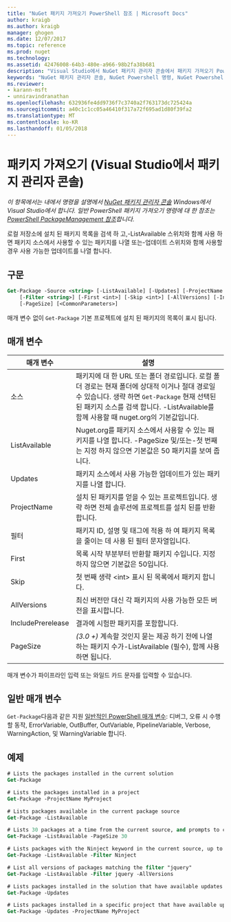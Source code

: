 ```yaml
---
title: "NuGet 패키지 가져오기 PowerShell 참조 | Microsoft Docs"
author: kraigb
ms.author: kraigb
manager: ghogen
ms.date: 12/07/2017
ms.topic: reference
ms.prod: nuget
ms.technology: 
ms.assetid: 42476008-64b3-480e-a966-98b2fa38b681
description: "Visual Studio에서 NuGet 패키지 관리자 콘솔에서 패키지 가져오기 PowerShell 명령에 대 한 참조입니다."
keywords: "NuGet 패키지 관리자 콘솔, NuGet Powershell 명령, NuGet Powershell 참조, 패키지 가져오기"
ms.reviewer:
- karann-msft
- unniravindranathan
ms.openlocfilehash: 632936fe4dd9736f7c3740a2f763173dc725424a
ms.sourcegitcommit: a40c1c1cc05a46410f317a72f695ad1d80f39fa2
ms.translationtype: MT
ms.contentlocale: ko-KR
ms.lasthandoff: 01/05/2018
---
```

# <a name="get-package-package-manager-console-in-visual-studio"></a>패키지 가져오기 (Visual Studio에서 패키지 관리자 콘솔)

*이 항목에서는 내에서 명령을 설명에서 [NuGet 패키지 관리자 콘솔](Package-Manager-Console.md) Windows에서 Visual Studio에서 합니다. 일반 PowerShell 패키지 가져오기 명령에 대 한 참조는 [PowerShell PackageManagement 참조](/powershell/module/packagemanagement/?view=powershell-6)합니다.*

로컬 저장소에 설치 된 패키지 목록을 검색 하 고,-ListAvailable 스위치와 함께 사용 하면 패키지 소스에서 사용할 수 있는 패키지를 나열 또는-업데이트 스위치와 함께 사용할 경우 사용 가능한 업데이트를 나열 합니다.

## <a name="syntax"></a>구문

```ps
Get-Package -Source <string> [-ListAvailable] [-Updates] [-ProjectName <string>]
    [-Filter <string>] [-First <int>] [-Skip <int>] [-AllVersions] [-IncludePrerelease]
    [-PageSize] [<CommonParameters>]
```

매개 변수 없이 `Get-Package` 기본 프로젝트에 설치 된 패키지의 목록이 표시 됩니다.

## <a name="parameters"></a>매개 변수

| 매개 변수 | 설명 |
| --- | --- |
| 소스 | 패키지에 대 한 URL 또는 폴더 경로입니다. 로컬 폴더 경로는 현재 폴더에 상대적 이거나 절대 경로일 수 있습니다. 생략 하면 `Get-Package` 현재 선택된 된 패키지 소스를 검색 합니다. -ListAvailable를 함께 사용할 때 nuget.org의 기본값입니다. |
| ListAvailable | Nuget.org를 패키지 소스에서 사용할 수 있는 패키지를 나열 합니다. -PageSize 및/또는-첫 번째는 지정 하지 않으면 기본값은 50 패키지를 보여 줍니다. |
| Updates | 패키지 소스에서 사용 가능한 업데이트가 있는 패키지를 나열 합니다. |
| ProjectName | 설치 된 패키지를 얻을 수 있는 프로젝트입니다. 생략 하면 전체 솔루션에 프로젝트를 설치 된를 반환 합니다. |
| 필터 | 패키지 ID, 설명 및 태그에 적용 하 여 패키지 목록을 줄이는 데 사용 된 필터 문자열입니다. |
| First | 목록 시작 부분부터 반환할 패키지 수입니다. 지정 하지 않으면 기본값은 50입니다. |
| Skip | 첫 번째 생략 &lt;int&gt; 표시 된 목록에서 패키지 합니다.  |
| AllVersions | 최신 버전만 대신 각 패키지의 사용 가능한 모든 버전을 표시합니다. |
| IncludePrerelease | 결과에 시험판 패키지를 포함합니다. |
| PageSize | *(3.0 +)*  계속할 것인지 묻는 제공 하기 전에 나열 하는 패키지 수가-ListAvailable (필수), 함께 사용 하면 됩니다. |

매개 변수가 파이프라인 입력 또는 와일드 카드 문자를 입력할 수 있습니다.

## <a name="common-parameters"></a>일반 매개 변수

`Get-Package`다음과 같은 지원 [일반적인 PowerShell 매개 변수](http://go.microsoft.com/fwlink/?LinkID=113216): 디버그, 오류 시 수행할 동작, ErrorVariable, OutBuffer, OutVariable, PipelineVariable, Verbose, WarningAction, 및 WarningVariable 합니다.

## <a name="examples"></a>예제

```ps
# Lists the packages installed in the current solution
Get-Package

# Lists the packages installed in a project
Get-Package -ProjectName MyProject

# Lists packages available in the current package source
Get-Package -ListAvailable

# Lists 30 packages at a time from the current source, and prompts to continue if more are available
Get-Package -ListAvailable -PageSize 30

# Lists packages with the Ninject keyword in the current source, up to 50
Get-Package -ListAvailable -Filter Ninject

# List all versions of packages matching the filter "jquery"
Get-Package -ListAvailable -Filter jquery -AllVersions

# Lists packages installed in the solution that have available updates
Get-Package -Updates

# Lists packages installed in a specific project that have available updates
Get-Package -Updates -ProjectName MyProject
```

